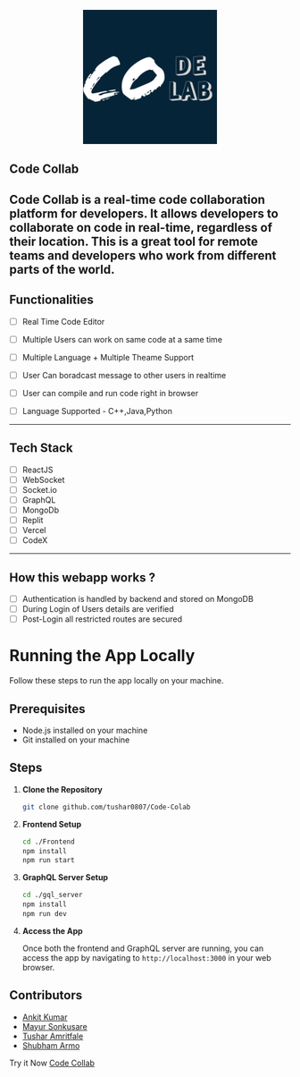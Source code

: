 <p align="center">
	<img width="240" src="https://github.com/ankit-pn/Code-Collab/blob/main/Frontend/src/assets/LOGO1.png" />
	</p>

<p align="center">
	<h2 align="left"> Code Collab </h2>
</p>


Code Collab is a real-time code collaboration platform for developers. It allows developers to collaborate on code in real-time, regardless of their location. This is a great tool for remote teams and developers who work from different parts of the world.
---

## Functionalities
- [ ]  Real Time Code Editor
- [ ]  Multiple Users can work on same code at a same time
- [ ]  Multiple Language + Multiple Theame Support
- [ ]  User Can boradcast message to other users in realtime
- [ ]  User can compile and run code right in browser
- [ ]  Language Supported - C++,Java,Python


------------

## Tech Stack
- [ ]  ReactJS
- [ ]  WebSocket
- [ ]  Socket.io
- [ ]  GraphQL
- [ ]  MongoDb
- [ ]  Replit
- [ ]  Vercel
- [ ]  CodeX

-------------

## How this webapp works ?
- [ ] Authentication is handled by backend and stored on MongoDB
- [ ] During Login of Users details are verified
- [ ] Post-Login all restricted routes are secured

# Running the App Locally

Follow these steps to run the app locally on your machine.

## Prerequisites

- Node.js installed on your machine
- Git installed on your machine

## Steps

1. **Clone the Repository**

    ```bash
    git clone github.com/tushar0807/Code-Colab
    ```

2. **Frontend Setup**

    ```bash
    cd ./Frontend
    npm install
    npm run start
    ```

3. **GraphQL Server Setup**

    ```bash
    cd ./gql_server
    npm install
    npm run dev
    ```

4. **Access the App**

    Once both the frontend and GraphQL server are running, you can access the app by navigating to `http://localhost:3000` in your web browser.




## Contributors
* [Ankit Kumar](https://github.com/ankit-pn)
* [Mayur Sonkusare](https://github.com/mayur-ud)
* [Tushar Amritfale](https://github.com/tushar0807)
* [Shubham Armo](https://github.com/space584)

Try it Now [Code Collab](https://code-kolab.vercel.app/)

